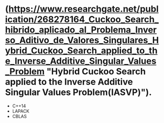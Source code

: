 # (https://www.researchgate.net/publication/268278164_Cuckoo_Search_hibrido_aplicado_al_Problema_Inverso_Aditivo_de_Valores_Singulares_Hybrid_Cuckoo_Search_applied_to_the_Inverse_Additive_Singular_Values_Problem "Hybrid Cuckoo Search applied to the Inverse Additive Singular Values Problem(IASVP)").

* C++14
* LAPACK
* CBLAS
